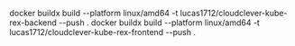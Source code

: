 docker buildx build --platform linux/amd64 -t lucas1712/cloudclever-kube-rex-backend --push .
docker buildx build --platform linux/amd64 -t lucas1712/cloudclever-kube-rex-frontend --push .
